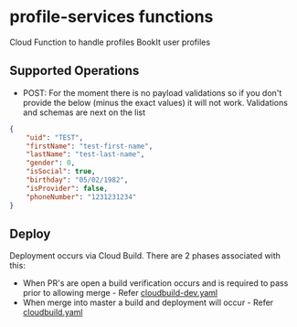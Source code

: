 # profile-services functions
Cloud Function to handle profiles BookIt user profiles

## Supported Operations
- POST: For the moment there is no payload validations so if you don't provide the below (minus the exact values) it will not work. Validations and schemas are next on the list

```json
{
	"uid": "TEST",
	"firstName": "test-first-name",
	"lastName": "test-last-name",
	"gender": 0,
	"isSocial": true,
	"birthday": "05/02/1982",
	"isProvider": false,
	"phoneNumber": "1231231234"
}
```

## Deploy

Deployment occurs via Cloud Build. There are 2 phases associated with this:

- When PR's are open a build verification occurs and is required to pass prior to allowing merge - Refer [cloudbuild-dev.yaml](/cloudbuild-dev.yaml)
- When merge into master a build and deployment will occur - Refer [cloudbuild.yaml](/cloudbuild.yaml)

